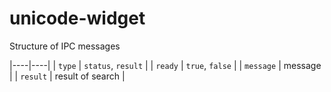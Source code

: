 # unicode-widget

Structure of IPC messages

|----|----|
| `type` | `status`, `result` |
| `ready` | `true`, `false` |
| `message` | message |
| `result` | result of search |

